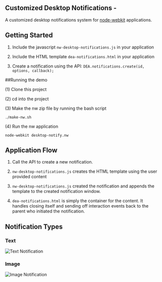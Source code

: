 ## Customized Desktop Notifications -

A customized desktop notifications system for [node-webkit](https://github.com/rogerwang/node-webkit) applications.

## Getting Started

1. Include the javascript `nw-desktop-notifications.js` in your application

2. Include the HTML template `dea-notifications.html` in your application

3. Create a notification using the API: `DEA.notifications.create(id, options, callback);`

##Running the demo

(1) Clone this project

(2) cd into the project

(3) Make the nw zip file by running the bash script

	./make-nw.sh

(4) Run the nw application

	node-webkit desktop-notify.nw

## Application Flow

1. Call the API to create a new notification.

2. `nw-desktop-notifications.js` creates the HTML template using the user provided content

3. `nw-desktop-notifications.js` created the notification and appends the template to the created notification window.

4. `dea-notifications.html` is simply the container for the content. It handles closing itself and sending off interaction events back to the parent who initiated the notification.

## Notification Types

### Text

![Text Notification](http://i.imgur.com/zibFWHf.png)

### Image

![Image Notification](http://i.imgur.com/d8lJOy7.png)